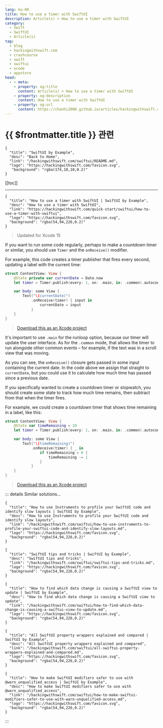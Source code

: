 ```yaml
---
lang: ko-KR
title: How to use a timer with SwiftUI
description: Article(s) > How to use a timer with SwiftUI
category:
  - Swift
  - SwiftUI
  - Article(s)
tag: 
  - blog
  - hackingwithswift.com
  - crashcourse
  - swift
  - swiftui
  - xcode
  - appstore
head:
  - - meta:
    - property: og:title
      content: Article(s) > How to use a timer with SwiftUI
    - property: og:description
      content: How to use a timer with SwiftUI
    - property: og:url
      content: https://chanhi2000.github.io/articles/hackingwithswift.com/swiftui/how-to-use-a-timer-with-swiftui.html
---
```


# {{ $frontmatter.title }} 관련

```component VPCard
{
  "title": "SwiftUI by Example",
  "desc": "Back to Home",
  "link": "/hackingwithswift.com/swiftui/README.md",
  "logo": "https://hackingwithswift.com/favicon.svg",
   "background": "rgba(174,10,10,0.2)"
}
```

[[toc]]

---

```component VPCard
{
  "title": "How to use a timer with SwiftUI | SwiftUI by Example",
  "desc": "How to use a timer with SwiftUI",
  "link": "https://hackingwithswift.com/quick-start/swiftui/how-to-use-a-timer-with-swiftui",
  "logo": "https://hackingwithswift.com/favicon.svg",
  "background": "rgba(54,94,226,0.2)"
}
```

> Updated for Xcode 15

If you want to run some code regularly, perhaps to make a countdown timer or similar, you should use `Timer` and the `onReceive()` modifier.

For example, this code creates a timer publisher that fires every second, updating a label with the current time:

```swift
struct ContentView: View {
    @State private var currentDate = Date.now
    let timer = Timer.publish(every: 1, on: .main, in: .common).autoconnect()

    var body: some View {
        Text("\(currentDate)")
            .onReceive(timer) { input in
                currentDate = input
            }
    }
}
```

> [<FontIcon icon="fas fa-file-zipper"/>Download this as an Xcode project](https://hackingwithswift.com/files/projects/swiftui/how-to-use-a-timer-with-swiftui-1.zip)

<VidStack src="https://hackingwithswift.com/img/books/quick-start/swiftui/how-to-use-a-timer-with-swiftui-1~dark.mp4" />

It's important to use `.main` for the runloop option, because our timer will update the user interface. As for the `.common` mode, that allows the timer to run alongside other common events – for example, if the text was in a scroll view that was moving.

As you can see, the `onReceive()` closure gets passed in some input containing the current date. In the code above we assign that straight to `currentDate`, but you could use it to calculate how much time has passed since a previous date.

If you specifically wanted to create a countdown timer or stopwatch, you should create some state to track how much time remains, then subtract from that when the timer fires. 

For example, we could create a countdown timer that shows time remaining in a label, like this:

```swift
struct ContentView: View {
    @State var timeRemaining = 10
    let timer = Timer.publish(every: 1, on: .main, in: .common).autoconnect()

    var body: some View {
        Text("\(timeRemaining)")
            .onReceive(timer) { _ in
                if timeRemaining > 0 {
                    timeRemaining -= 1
                }
            }
    }
}
```

> [<FontIcon icon="fas fa-file-zipper"/>Download this as an Xcode project](https://hackingwithswift.com/files/projects/swiftui/how-to-use-a-timer-with-swiftui-2.zip)

<VidStack src="https://hackingwithswift.com/img/books/quick-start/swiftui/how-to-use-a-timer-with-swiftui-2~dark.mp4" />

::: details Similar solutions…

```component VPCard
{
  "title": "How to use Instruments to profile your SwiftUI code and identify slow layouts | SwiftUI by Example",
  "desc": "How to use Instruments to profile your SwiftUI code and identify slow layouts",
  "link": "/hackingwithswift.com/swiftui/how-to-use-instruments-to-profile-your-swiftui-code-and-identify-slow-layouts.md",
  "logo": "https://hackingwithswift.com/favicon.svg",
  "background": "rgba(54,94,226,0.2)"
}
```

```component VPCard
{
  "title": "SwiftUI tips and tricks | SwiftUI by Example",
  "desc": "SwiftUI tips and tricks",
  "link": "/hackingwithswift.com/swiftui/swiftui-tips-and-tricks.md",
  "logo": "https://hackingwithswift.com/favicon.svg",
  "background": "rgba(54,94,226,0.2)"
}
```

```component VPCard
{
  "title": "How to find which data change is causing a SwiftUI view to update | SwiftUI by Example",
  "desc": "How to find which data change is causing a SwiftUI view to update",
  "link": "/hackingwithswift.com/swiftui/how-to-find-which-data-change-is-causing-a-swiftui-view-to-update.md",
  "logo": "https://hackingwithswift.com/favicon.svg",
  "background": "rgba(54,94,226,0.2)"
}
```

```component VPCard
{
  "title": "All SwiftUI property wrappers explained and compared | SwiftUI by Example",
  "desc": "All SwiftUI property wrappers explained and compared",
  "link": "/hackingwithswift.com/swiftui/all-swiftui-property-wrappers-explained-and-compared.md",
  "logo": "https://hackingwithswift.com/favicon.svg",
  "background": "rgba(54,94,226,0.2)"
}
```

```component VPCard
{
  "title": "How to make SwiftUI modifiers safer to use with @warn_unqualified_access | SwiftUI by Example",
  "desc": "How to make SwiftUI modifiers safer to use with @warn_unqualified_access",
  "link": "/hackingwithswift.com/swiftui/how-to-make-swiftui-modifiers-safer-to-use-with-warn-unqualified-access.md",
  "logo": "https://hackingwithswift.com/favicon.svg",
  "background": "rgba(54,94,226,0.2)"
}
```

:::

